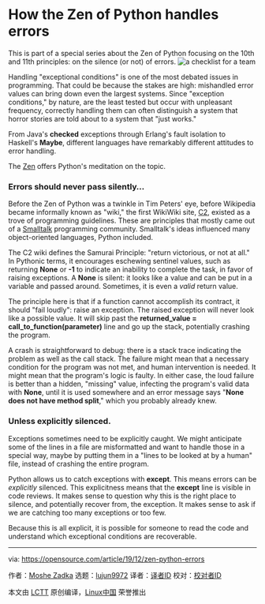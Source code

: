 [#]: collector: (lujun9972)
[#]: translator: ( )
[#]: reviewer: ( )
[#]: publisher: ( )
[#]: url: ( )
[#]: subject: (How the Zen of Python handles errors)
[#]: via: (https://opensource.com/article/19/12/zen-python-errors)
[#]: author: (Moshe Zadka https://opensource.com/users/moshez)

How the Zen of Python handles errors
======
This is part of a special series about the Zen of Python focusing on the
10th and 11th principles: on the silence (or not) of errors.
![a checklist for a team][1]

Handling "exceptional conditions" is one of the most debated issues in programming. That could be because the stakes are high: mishandled error values can bring down even the largest systems. Since "exception conditions," by nature, are the least tested but occur with unpleasant frequency, correctly handling them can often distinguish a system that horror stories are told about to a system that "just works."

From Java's **checked** exceptions through Erlang's fault isolation to Haskell's **Maybe**, different languages have remarkably different attitudes to error handling.

The [Zen][2] offers Python's meditation on the topic.

### Errors should never pass silently…

Before the Zen of Python was a twinkle in Tim Peters' eye, before Wikipedia became informally known as "wiki," the first WikiWiki site, [C2][3], existed as a trove of programming guidelines. These are principles that mostly came out of a [Smalltalk][4] programming community. Smalltalk's ideas influenced many object-oriented languages, Python included.

The C2 wiki defines the Samurai Principle: "return victorious, or not at all." In Pythonic terms, it encourages eschewing sentinel values, such as returning **None** or **-1** to indicate an inability to complete the task, in favor of raising exceptions. A **None** is silent: it looks like a value and can be put in a variable and passed around. Sometimes, it is even a _valid_ return value.

The principle here is that if a function cannot accomplish its contract, it should "fail loudly": raise an exception. The raised exception will never look like a possible value. It will skip past the **returned_value = call_to_function(parameter)** line and go up the stack, potentially crashing the program.

A crash is straightforward to debug: there is a stack trace indicating the problem as well as the call stack. The failure might mean that a necessary condition for the program was not met, and human intervention is needed. It might mean that the program's logic is faulty. In either case, the loud failure is better than a hidden, "missing" value, infecting the program's valid data with **None**, until it is used somewhere and an error message says "**None does not have method split**," which you probably already knew.

### Unless explicitly silenced.

Exceptions sometimes need to be explicitly caught. We might anticipate some of the lines in a file are misformatted and want to handle those in a special way, maybe by putting them in a "lines to be looked at by a human" file, instead of crashing the entire program.

Python allows us to catch exceptions with **except**. This means errors can be _explicitly_ silenced. This explicitness means that the **except** line is visible in code reviews. It makes sense to question why this is the right place to silence, and potentially recover from, the exception. It makes sense to ask if we are catching too many exceptions or too few.

Because this is all explicit, it is possible for someone to read the code and understand which exceptional conditions are recoverable.

--------------------------------------------------------------------------------

via: https://opensource.com/article/19/12/zen-python-errors

作者：[Moshe Zadka][a]
选题：[lujun9972][b]
译者：[译者ID](https://github.com/译者ID)
校对：[校对者ID](https://github.com/校对者ID)

本文由 [LCTT](https://github.com/LCTT/TranslateProject) 原创编译，[Linux中国](https://linux.cn/) 荣誉推出

[a]: https://opensource.com/users/moshez
[b]: https://github.com/lujun9972
[1]: https://opensource.com/sites/default/files/styles/image-full-size/public/lead-images/checklist_hands_team_collaboration.png?itok=u82QepPk (a checklist for a team)
[2]: https://www.python.org/dev/peps/pep-0020/
[3]: https://wiki.c2.com/
[4]: https://en.wikipedia.org/wiki/Smalltalk
